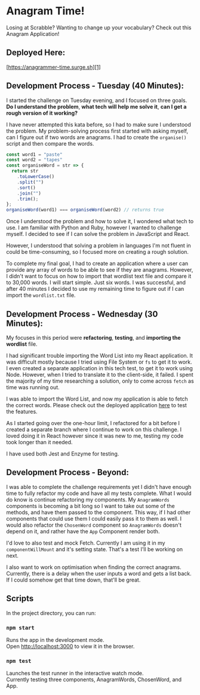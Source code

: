 # Anagram Time!
Losing at Scrabble? Wanting to change up your vocabulary? Check out this Anagram Application!

## Deployed Here:
[https://anagrammer-time.surge.sh][1]

## Development Process - Tuesday (40 Minutes):
I started the challenge on Tuesday evening, and I focused on three goals. **Do I understand the problem**, **what tech will help me solve it**, **can I get a rough version of it working?**

I have never attempted this kata before, so I had to make sure I understood the problem. My problem-solving process first started with asking myself, can I figure out if two words are anagrams. I had to create the `organise()` script and then compare the words.
```javascript
const word1 = "paste"
const word2 = "tapes"
const organiseWord = str => {
  return str
    .toLowerCase()
    .split("")
    .sort()
    .join("")
    .trim();
};
organiseWord(word1) === organiseWord(word2) // returns true
```
Once I understood the problem and how to solve it, I wondered what tech to use. I am familiar with Python and Ruby, however I wanted to challenge myself. I decided to see if I can solve the problem in JavaScript and React.

However, I understood that solving a problem in languages I'm not fluent in could be time-consuming, so I focused more on creating a rough solution.

To complete my final goal, I had to create an application where a user can provide any array of words to be able to see if they are anagrams. However, I didn't want to focus on how to import that wordlist text file and compare it to 30,000 words. I will start simple. Just six words. I was successful, and after 40 minutes I decided to use my remaining time to figure out if I can import the `wordlist.txt` file. 

## Development Process - Wednesday (30 Minutes):
My focuses in this period were **refactoring**, **testing**, and **importing the wordlist** file.

I had significant trouble importing the Word List into my React application. It was difficult mostly because I tried using File System or `fs` to get it to work. I even created a separate application in this tech test, to get it to work using Node. However, when I tried to translate it to the client-side, it failed. I spent the majority of my time researching a solution, only to come across `fetch` as time was running out.

I was able to import the Word List, and now my application is able to fetch the correct words. Please check out the deployed application [here][1] to test the features.

As I started going over the one-hour limit, I refactored for a bit before I created a separate branch where I continue to work on this challenge. I loved doing it in React however since it was new to me, testing my code took longer than it needed.

I have used both Jest and Enzyme for testing.

## Development Process - Beyond:
I was able to complete the challenge requirements yet I didn't have enough time to fully refactor my code and have all my tests complete. What I would do know is continue refactoring my components. My `AnagramWords` components is becoming a bit long so I want to take out some of the methods, and have them passed to the component. This way, if I had other components that could use them I could easily pass it to them as well. I would also refactor the `ChosenWord` component so `AnagramWords` doesn't depend on it, and rather have the `App` Component render both.

I'd love to also test and mock Fetch. Currently I am using it in my `componentWillMount` and it's setting state. That's a test I'll be working on next.

I also want to work on optimisation when finding the correct anagrams. Currently, there is a delay when the user inputs a word and gets a list back. If I could somehow get that time down, that'll be great.

## Scripts

In the project directory, you can run:

### `npm start`

Runs the app in the development mode.<br>
Open [http://localhost:3000](http://localhost:3000) to view it in the browser.

### `npm test`

Launches the test runner in the interactive watch mode.<br>
Currently testing three components, AnagramWords, ChosenWord, and App.

[1]: https://anagrammer-time.surge.sh
